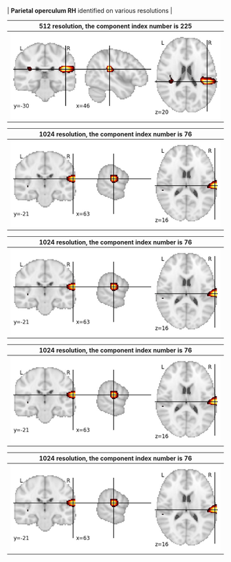 


| **Parietal operculum RH** identified on various resolutions |

| 512 resolution, the component index number is 225|  
|:---:|  
| ![Component 512](../512/final/225.jpg "From component 512: Parietal operculum RH") |

| 1024 resolution, the component index number is 76|  
|:---:|  
| ![Component 1024](../1024/final/76.jpg "From component 1024: Parietal operculum RH") |

| 1024 resolution, the component index number is 76|  
|:---:|  
| ![Component 1024](../1024/final/76.jpg "From component 1024: Parietal operculum RH") |

| 1024 resolution, the component index number is 76|  
|:---:|  
| ![Component 1024](../1024/final/76.jpg "From component 1024: Parietal operculum RH") |

| 1024 resolution, the component index number is 76|  
|:---:|  
| ![Component 1024](../1024/final/76.jpg "From component 1024: Parietal operculum RH") |